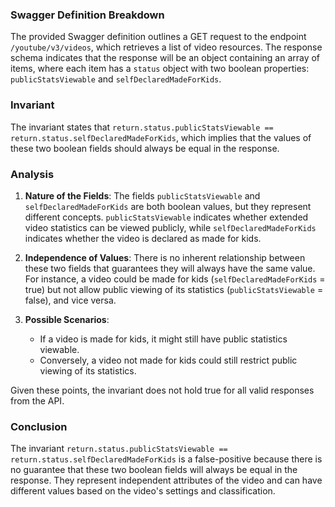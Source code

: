 ### Swagger Definition Breakdown
The provided Swagger definition outlines a GET request to the endpoint `/youtube/v3/videos`, which retrieves a list of video resources. The response schema indicates that the response will be an object containing an array of items, where each item has a `status` object with two boolean properties: `publicStatsViewable` and `selfDeclaredMadeForKids`.

### Invariant
The invariant states that `return.status.publicStatsViewable == return.status.selfDeclaredMadeForKids`, which implies that the values of these two boolean fields should always be equal in the response.

### Analysis
1. **Nature of the Fields**: The fields `publicStatsViewable` and `selfDeclaredMadeForKids` are both boolean values, but they represent different concepts. `publicStatsViewable` indicates whether extended video statistics can be viewed publicly, while `selfDeclaredMadeForKids` indicates whether the video is declared as made for kids.

2. **Independence of Values**: There is no inherent relationship between these two fields that guarantees they will always have the same value. For instance, a video could be made for kids (`selfDeclaredMadeForKids` = true) but not allow public viewing of its statistics (`publicStatsViewable` = false), and vice versa.

3. **Possible Scenarios**: 
   - If a video is made for kids, it might still have public statistics viewable.
   - Conversely, a video not made for kids could still restrict public viewing of its statistics.

Given these points, the invariant does not hold true for all valid responses from the API.

### Conclusion
The invariant `return.status.publicStatsViewable == return.status.selfDeclaredMadeForKids` is a false-positive because there is no guarantee that these two boolean fields will always be equal in the response. They represent independent attributes of the video and can have different values based on the video's settings and classification.
